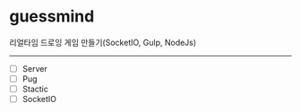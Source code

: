# guessmind

리얼타임 드로잉 게임 만들기(SocketIO, Gulp, NodeJs)

---

- [ ] Server
- [ ] Pug
- [ ] Stactic
- [ ] SocketIO
